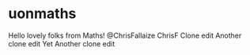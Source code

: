 # uonmaths
Hello lovely folks from Maths! 
@ChrisFallaize
ChrisF
Clone edit
Another clone edit
Yet Another clone edit

